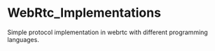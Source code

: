 # WebRtc_Implementations
Simple protocol implementation in webrtc with different programming languages.

